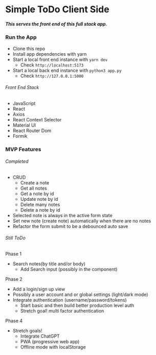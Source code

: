 # Simple ToDo Client Side
##### This serves the front end of this full stack app.

### Run the App
- Clone this repo
- Install app dependencies with yarn
- Start a local front end instance with `yarn dev`
  - Check `http://localhost:5173`
- Start a local back end instance with `python3 app.py`
  - Check `http://127.0.0.1:5000`

###### Front End Stack
- JavaScript
- React
- Axios
- React Context Selector
- Material UI
- React Router Dom
- Formik

### MVP Features
###### Completed
  - CRUD
    - Create a note
    - Get all notes
    - Get a note by id
    - Update note by id
    - Delete many notes
    - Delete a note by id
  - Selected note is always in the active form state
  - Set new note (create note) automatically when there are no notes
  - Refactor the form submit to be a debounced auto save
###### Still ToDo
  Phase 1
  - Search notes(by title and/or body)
    - Add Search input (possibly in the <ListHeader /> component)
  
  Phase 2
  - Add a login/sign up view
  - Possibly a user account and or global settings (light/dark mode)
  - Integrate authentication (username/password/tokens)
    - Start basic and then build better production level auth
    - Stretch goal! multi factor authentication

  Phase 4
  - Stretch goals!
    - Integrate ChatGPT
    - PWA (progressive web app)
    - Offline mode with localStorage
